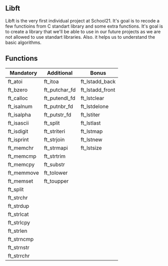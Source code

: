 ## Libft
Libft is the very first individual project at School21. It's goal is to recode a few functioins from C standart library and some extra functions. It's goal is to create a library that we'll be able to use in our future projects as we are not allowed to use standart libraries. Also. it helps us to understand the basic algorithms.
## Functions

| Mandatory | Additional | Bonus |
|---|---|---|
|ft_atoi|ft_itoa | ft_lstadd_back
|ft_bzero | ft_putchar_fd |ft_lstadd_front
|ft_calloc | ft_putendl_fd | ft_lstclear
|ft_isalnum | ft_putnbr_fd | ft_lstdelone
|ft_isalpha | ft_putstr_fd | ft_lstiter
|ft_isascii | ft_split | ft_lstlast
|ft_isdigit | ft_striteri |ft_lstmap
|ft_isprint | ft_strjoin |ft_lstnew
|ft_memchr | ft_strmapi | ft_lstsize
|ft_memcmp | ft_strtrim | 
|ft_memcpy | ft_substr
|ft_memmove |ft_tolower
|ft_memset | ft_toupper
|ft_split
|ft_strchr
|ft_strdup
|ft_strlcat
|ft_strlcpy
|ft_strlen
| ft_strncmp
| ft_strnstr
| ft_strrchr
